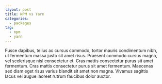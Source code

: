```yaml
---
layout: post
title: NPM vs Yarn
categories:
  - packages
tag:
  - npm
  - yarn
---
```

Fusce dapibus, tellus ac cursus commodo, tortor mauris condimentum nibh, ut fermentum massa justo sit amet risus. Praesent commodo cursus magna, vel scelerisque nisl consectetur et. Cras mattis consectetur purus sit amet fermentum. Cras mattis consectetur purus sit amet fermentum. Maecenas sed diam eget risus varius blandit sit amet non magna. Vivamus sagittis lacus vel augue laoreet rutrum faucibus dolor auctor.